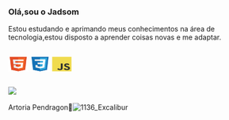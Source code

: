 ### Olá,sou o Jadsom

Estou estudando e aprimando meus conhecimentos na área de tecnologia,estou disposto a aprender coisas novas 
e me adaptar.
<div style="display: inline_block"><br>
  <img align="center" alt="Salter-python" height="30" width="40" src="https://raw.githubusercontent.com/devicons/devicon/master/icons/html5/html5-original.svg">
  <img align="center" alt="Salter-java" height="30" width="40" src="https://raw.githubusercontent.com/devicons/devicon/master/icons/css3/css3-original.svg">
  <img align="center" alt="Salter-java" height="30" width="40" src="https://raw.githubusercontent.com/devicons/devicon/master/icons/javascript/javascript-original.svg">
  
</div>

<div style="display: inline_block"><br>
  
  <a href="https://www.linkedin.com/in/jadsom-magalhães-0777b6241/" target="_blank"><img src="https://img.shields.io/badge/-LinkedIn-%230077B5?style=for-the-badge&logo=linkedin&logoColor=white" target="_blank"></a> 
</div>

Artoria Pendragon👑![1136_Excalibur](https://github.com/Freitas-gui/Calisthenics-Movements/assets/121525881/fe9f1c23-3236-4f42-9ffe-198d6f84fd63)


